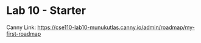 # Lab 10 - Starter
Canny Link: https://cse110-lab10-munukutlas.canny.io/admin/roadmap/my-first-roadmap
